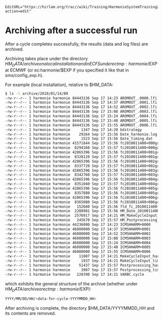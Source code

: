 ```@meta
EditURL="https://hirlam.org/trac//wiki/Training/HarmonieSystemTraining2011/Lecture/Installation/Archiving?action=edit"
```
# Archiving after a successful run
After a cycle completes successfully, the results (data and log files) are archived.

Archiving takes place under the directory $HM_DATA/archive on a local installation and in ECFS under ectmp:harmonie/$EXP at ECMWF (or ec:harmonie/$EXP if you specified it like that in sms/config_exp.h).

For example (local installation), relative to $HM_DATA:
```bash
$ ls -l archive/2010/01/14/00
-rw-r--r-- 1 harmonie harmonie 84443136 Sep 17 14:23 AROMOUT_.0000.lfi
-rw-r--r-- 1 harmonie harmonie 84443136 Sep 17 14:37 AROMOUT_.0001.lfi
-rw-r--r-- 1 harmonie harmonie 84443136 Sep 17 14:52 AROMOUT_.0002.lfi
-rw-r--r-- 1 harmonie harmonie 84443136 Sep 17 15:08 AROMOUT_.0003.lfi
-rw-r--r-- 1 harmonie harmonie 84443136 Sep 17 15:24 AROMOUT_.0004.lfi
-rw-r--r-- 1 harmonie harmonie 84443136 Sep 17 15:40 AROMOUT_.0005.lfi
-rw-r--r-- 1 harmonie harmonie 84443136 Sep 17 15:55 AROMOUT_.0006.lfi
-rw-r--r-- 1 harmonie harmonie     1347 Sep 17 14:20 bdstrategy
-rw-r--r-- 1 harmonie harmonie    29264 Sep 17 15:56 Date_harmonie.log
-rw-r--r-- 1 harmonie harmonie     1523 Sep 17 15:56 Date_timing.dat
-rw-r--r-- 1 harmonie harmonie 41571844 Sep 17 15:56 fc2010011400+000grib
-rw-r--r-- 1 harmonie harmonie  8294160 Sep 17 15:57 fc2010011400+000grib_sfx
-rw-r--r-- 1 harmonie harmonie 42865396 Sep 17 15:56 fc2010011400+001grib
-rw-r--r-- 1 harmonie harmonie  8328120 Sep 17 15:57 fc2010011400+001grib_sfx
-rw-r--r-- 1 harmonie harmonie 42865396 Sep 17 15:56 fc2010011400+002grib
-rw-r--r-- 1 harmonie harmonie  8337720 Sep 17 15:57 fc2010011400+002grib_sfx
-rw-r--r-- 1 harmonie harmonie 42865396 Sep 17 15:56 fc2010011400+003grib
-rw-r--r-- 1 harmonie harmonie  8342760 Sep 17 15:57 fc2010011400+003grib_sfx
-rw-r--r-- 1 harmonie harmonie 42865396 Sep 17 15:56 fc2010011400+004grib
-rw-r--r-- 1 harmonie harmonie  8351040 Sep 17 15:57 fc2010011400+004grib_sfx
-rw-r--r-- 1 harmonie harmonie 42865396 Sep 17 15:56 fc2010011400+005grib
-rw-r--r-- 1 harmonie harmonie  8357880 Sep 17 15:56 fc2010011400+005grib_sfx
-rw-r--r-- 1 harmonie harmonie 42865396 Sep 17 15:56 fc2010011400+006grib
-rw-r--r-- 1 harmonie harmonie  8365080 Sep 17 15:56 fc2010011400+006grib_sfx
-rw-r--r-- 1 harmonie harmonie   152660 Sep 17 15:56 fld_fc_2010011400+006
-rw-r--r-- 1 harmonie harmonie  2288981 Sep 17 15:56 HM_Date_2010011400.html
-rw-r--r-- 1 harmonie harmonie  2576917 Sep 17 14:21 HM_MakeCycleInput_2010011400.html
-rw-r--r-- 1 harmonie harmonie   245670 Sep 17 15:57 HM_Postprocessing_2010011400.html
-rw-r--r-- 1 harmonie harmonie 44236800 Sep 17 14:23 ICMSHHARM+0000
-rw-r--r-- 1 harmonie harmonie 46080000 Sep 17 14:37 ICMSHHARM+0001
-rw-r--r-- 1 harmonie harmonie 46080000 Sep 17 14:52 ICMSHHARM+0002
-rw-r--r-- 1 harmonie harmonie 46080000 Sep 17 15:08 ICMSHHARM+0003
-rw-r--r-- 1 harmonie harmonie 46080000 Sep 17 15:24 ICMSHHARM+0004
-rw-r--r-- 1 harmonie harmonie 46080000 Sep 17 15:40 ICMSHHARM+0005
-rw-r--r-- 1 harmonie harmonie 46080000 Sep 17 15:55 ICMSHHARM+0006
-rw-r--r-- 1 harmonie harmonie    11087 Sep 17 14:21 MakeCycleInput_harmonie.log
-rw-r--r-- 1 harmonie harmonie     1937 Sep 17 14:21 MakeCycleInput_timing.dat
-rw-r--r-- 1 harmonie harmonie    51437 Sep 17 15:57 Postprocessing_harmonie.log
-rw-r--r-- 1 harmonie harmonie     3987 Sep 17 15:57 Postprocessing_timing.dat
-rw-r--r-- 1 harmonie harmonie   228390 Sep 17 14:21 VARBC.cycle
```
which exhibits the general structure of the archive (whether under $HM_DATA/archive or ectmp:harmonie/$EXP):
```bash
YYYY/MM/DD/HH/<data-for-cycle-YYYYMMDD_HH>
```
After archiving is complete, the directory $HM_DATA/YYYYMMDD_HH and its contents are removed.